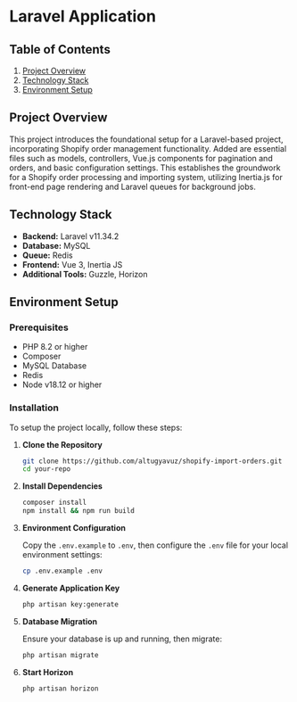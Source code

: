 # Laravel Application

## Table of Contents

1. [Project Overview](#project-overview)
2. [Technology Stack](#technology-stack)
3. [Environment Setup](#environment-setup)

## Project Overview

This project introduces the foundational setup for a Laravel-based project, incorporating Shopify order management
functionality.
Added are essential files such as models, controllers, Vue.js components for pagination and orders, and basic
configuration settings.
This establishes the groundwork for a Shopify order processing and importing system, utilizing Inertia.js
for front-end page rendering and Laravel queues for background jobs.

## Technology Stack

- **Backend:** Laravel v11.34.2
- **Database:** MySQL
- **Queue:** Redis
- **Frontend:** Vue 3, Inertia JS
- **Additional Tools:** Guzzle, Horizon

## Environment Setup

### Prerequisites

- PHP 8.2 or higher
- Composer
- MySQL Database
- Redis
- Node v18.12 or higher

### Installation

To setup the project locally, follow these steps:

1. **Clone the Repository**

    ```bash
    git clone https://github.com/altugyavuz/shopify-import-orders.git
    cd your-repo
    ```

2. **Install Dependencies**

    ```bash
    composer install
    npm install && npm run build
    ```

3. **Environment Configuration**

   Copy the `.env.example` to `.env`, then configure the `.env` file for your local environment settings:

    ```bash
    cp .env.example .env
    ```

4. **Generate Application Key**

    ```bash
    php artisan key:generate
    ```

5. **Database Migration**

   Ensure your database is up and running, then migrate:

    ```bash
    php artisan migrate
    ```

6. **Start Horizon**

    ```bash
    php artisan horizon
    ```
